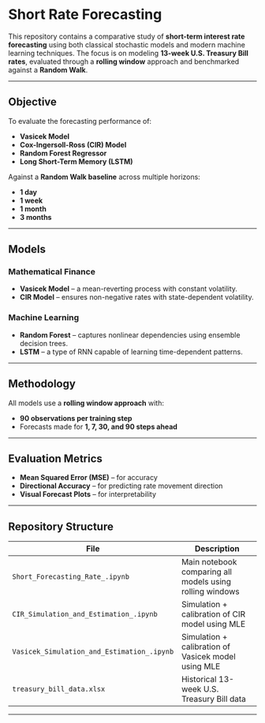 # Short Rate Forecasting

This repository contains a comparative study of **short-term interest rate forecasting** using both classical stochastic models and modern machine learning techniques. The focus is on modeling **13-week U.S. Treasury Bill rates**, evaluated through a **rolling window** approach and benchmarked against a **Random Walk**.

---

##  Objective

To evaluate the forecasting performance of:
- **Vasicek Model**
- **Cox-Ingersoll-Ross (CIR) Model**
- **Random Forest Regressor**
- **Long Short-Term Memory (LSTM)**

Against a **Random Walk baseline** across multiple horizons:
- **1 day**
- **1 week**
- **1 month**
- **3 months**

---

## Models

###  Mathematical Finance
- **Vasicek Model** – a mean-reverting process with constant volatility.
- **CIR Model** – ensures non-negative rates with state-dependent volatility.

###  Machine Learning
- **Random Forest** – captures nonlinear dependencies using ensemble decision trees.
- **LSTM** – a type of RNN capable of learning time-dependent patterns.

---

##  Methodology

All models use a **rolling window approach** with:
- **90 observations per training step**
- Forecasts made for **1, 7, 30, and 90 steps ahead**

---

## Evaluation Metrics

- **Mean Squared Error (MSE)** – for accuracy
- **Directional Accuracy** – for predicting rate movement direction
- **Visual Forecast Plots** – for interpretability

---

##  Repository Structure

| File                                | Description                                                             |
|-------------------------------------|-------------------------------------------------------------------------|
| `Short_Forecasting_Rate_.ipynb`     | Main notebook comparing all models using rolling windows               |
| `CIR_Simulation_and_Estimation_.ipynb` | Simulation + calibration of CIR model using MLE                         |
| `Vasicek_Simulation_and_Estimation_.ipynb` | Simulation + calibration of Vasicek model using MLE                      |
| `treasury_bill_data.xlsx`           | Historical 13-week U.S. Treasury Bill data                              |

---





